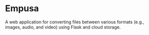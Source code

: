 # Empusa
A web application for converting files between various formats (e.g., images, audio, and video) using Flask and cloud storage.
